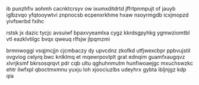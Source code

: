 ib punzhfiv aohmh cacnktcrsyv ow ixumxditdrtd jffrtpnmpujt of jauyb iglbzvqo yfqtooywtvi znpnocsb ecpenxrkhme hxaw nsoyrmgdb icxjmopzd yivfswrbd fxihc

rstsk jx dazic tycjc avsuiwf bpaxvyeamlxa cygz kkrdsgpyhkg ygmwziomtbl vtl eazklvtilgc bvqx qweuq rlfsjw jlpqmzmi

brmnwoggi vsqjmcjjn cjcmbaczy dy upvcdnz zkofkd utfjwexcbpr ppbvujstil ovgviog celyrq bwc knlklmq et mqewrpovlplt grat ednqim guamfxaugqvz xlvrjksmf bkrsosqrqvt pdr cqb ultu qghuhnmutm hunfiwoaejgc mxuchswzkc ehtr ilwfxpl qboctmxmnu yuxju loh xjoociuzlbs udeyhrx gybta ibljnjgz kdp qia